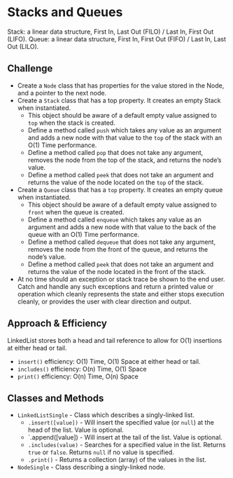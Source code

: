 # Stacks and Queues
Stack: a linear data structure, First In, Last Out (FILO) / Last In, First Out (LIFO).
Queue: a linear data structure, First In, First Out (FIFO) / Last In, Last Out (LILO).

## Challenge
- Create a `Node` class that has properties for the value stored in the Node, and a pointer to the next node.
- Create a `Stack` class that has a top property. It creates an empty Stack when instantiated.
  - This object should be aware of a default empty value assigned to `top` when the stack is created.
  - Define a method called `push` which takes any value as an argument and adds a new node with that value to the `top` of the stack with an O(1) Time performance.
  - Define a method called `pop` that does not take any argument, removes the node from the top of the stack, and returns the node’s value.
  - Define a method called `peek` that does not take an argument and returns the value of the node located on the `top` of the stack.
- Create a `Queue` class that has a `top` property. It creates an empty queue when instantiated.
  - This object should be aware of a default empty value assigned to `front` when the queue is created.
  - Define a method called `enqueue` which takes any value as an argument and adds a new node with that value to the back of the queue with an O(1) Time performance.
  - Define a method called `dequeue` that does not take any argument, removes the node from the front of the queue, and returns the node’s value.
  - Define a method called `peek` that does not take an argument and returns the value of the node located in the front of the stack.
- At no time should an exception or stack trace be shown to the end user. Catch and handle any such exceptions and return a printed value or operation which cleanly represents the state and either stops execution cleanly, or provides the user with clear direction and output.


## Approach & Efficiency
LinkedList stores both a head and tail reference to allow for O(1) insertions at either head or tail.
- `insert()` efficiency: O(1) Time, O(1) Space at either head or tail.
- `includes()` efficiency: O(n) Time, O(1) Space
- `print()` efficiency: O(n) Time, O(n) Space

## Classes and Methods
- `LinkedListSingle` - Class which describes a singly-linked list.
  - `.insert([value])` - Will insert the specified value (or `null`) at the head of the list. Value is optional.
  - `.append([value]) - Will insert at the tail of the list. Value is optional.
  - `.includes(value)` - Searches for a specified value in the list. Returns `true` or `false`. Returns `null` if no value is specified.
  - `.print()` - Returns a collection (array) of the values in the list.
- `NodeSingle` - Class describing a singly-linked node.